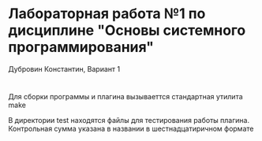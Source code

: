 # Лабораторная работа №1 по дисциплине "Основы системного программирования"

Дубровин Константин, Вариант 1
#
Для сборки программы и плагина вызываеттся стандартная утилита make

В директории test находятся файлы для тестирования работы плагина. Контрольная сумма указана в названии в шестнадцатиричном формате
